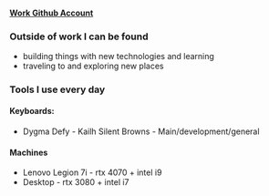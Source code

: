 #### [Work Github Account](https://github.com/preston-m-davis)

### Outside of work I can be found
- building things with new technologies and learning
- traveling to and exploring new places

### Tools I use every day
#### Keyboards:
- Dygma Defy - Kailh Silent Browns - Main/development/general

#### Machines
- Lenovo Legion 7i - rtx 4070 + intel i9
- Desktop - rtx 3080 + intel i7
